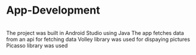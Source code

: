 # App-Development
\
The project was built in Android Studio using Java
The app fetches data from an api 
for fetching data Volley library was used
for dispaying pictures Picasso library was used


